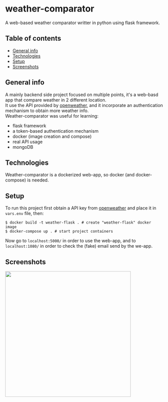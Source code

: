 # weather-comparator
A web-based weather comparator writter in python using flask framework.

## Table of contents
* [General info](#general-info)
* [Technologies](#technologies)
* [Setup](#setup)
* [Screenshots](#screenshots)

## General info
A mainly backend side project focused on multiple points, it's a web-basd app that compare weather in 2 different location.  
It use the API provided by [openweather](https://openweathermap.org/), and it incorporate an authentication mechanism to obtain more weather info.  
Weather-comparator was useful for learning:
* flask framework
* a token-based authentication mechanism
* docker (image creation and compose)
* real API usage
* mongoDB

## Technologies
Weather-comparator is a dockerized web-app, so docker (and docker-compose) is needed.
	
## Setup
To run this project first obtain a API key from [openweather](https://openweathermap.org/) and place it in `vars.env` file, then:
```
$ docker build -t weather-flask . # create "weather-flask" docker image
$ docker-compose up . # start project containers
```
Now go to `localhost:5000/` in order to use the web-app, and to `localhost:1080/` in order to check the (fake) email send by the we-app.  

## Screenshots
<img src="docs/images/screenshot_1.gif" width="400">
